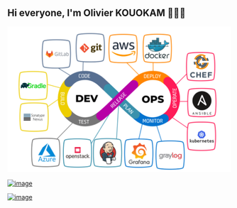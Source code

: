 ## Hi everyone, I'm Olivier KOUOKAM 👋👋👋

![](images/devops-cover-image.png)

[![image](https://github.com/user-attachments/assets/22a29a17-bd0b-44a2-adb3-14f71e79e534)](https://youtu.be/KkcEH7OwMdE "YOUTUBE KUBERNETES POSTGRESQL")

[![image](https://github.com/user-attachments/assets/612f77fc-c2c7-4d68-b3b5-491e754a4700)](https://youtu.be/WV0pS_9pE1M "VIDEO YOUTUBE DRUPAL BLUE-GREEN")

<!--
**OlivierKouokam/OlivierKouokam** is a ✨ _special_ ✨ repository because its `README.md` (this file) appears on your GitHub profile.

Here are some ideas to get you started:

- 🔭 I’m currently working on ...
- 🌱 I’m currently learning ...
- 👯 I’m looking to collaborate on ...
- 🤔 I’m looking for help with ...
- 💬 Ask me about ...
- 📫 How to reach me: ...
- 😄 Pronouns: ...
- ⚡ Fun fact: ...
-->
